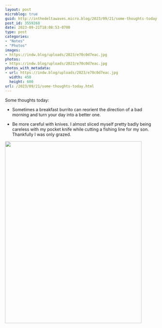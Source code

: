 ```yaml
---
layout: post
microblog: true
guid: http://inthedeltawaves.micro.blog/2023/09/21/some-thoughts-today.html
post_id: 3559268
date: 2023-09-21T18:08:53-0700
type: post
categories:
- "Notes"
- "Photos"
images:
- https://indw.blog/uploads/2023/e70c0d7eac.jpg
photos:
- https://indw.blog/uploads/2023/e70c0d7eac.jpg
photos_with_metadata:
- url: https://indw.blog/uploads/2023/e70c0d7eac.jpg
  width: 450
  height: 600
url: /2023/09/21/some-thoughts-today.html
---
```

Some thoughts today:

- Sometimes a breakfast burrito can reorient the direction of a bad morning and turn your day into a better one. 

- Be more careful with knives. I almost sliced myself pretty badly being careless with my pocket knife while cutting a fishing line for my son. Thankfully I was only grazed.

<img src="uploads/2023/e70c0d7eac.jpg" width="450" height="600" alt="">
